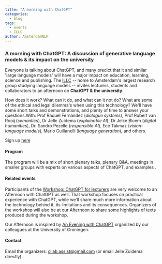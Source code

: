 ```yaml
---
title: "A morning with ChatGPT"
categories:
  - blog
tags:
  - events
  - ILLC
author: AmsterdamNLP
---
```


### A morning with ChatGPT: A discussion of generative language models & its impact on the university


Everyone is talking about ChatGPT, and many predict that it and similar 'large language models' will have a major impact on education, learning, science and publishing. The [ILLC](http://www.illc.uva.nl) -- home to Amsterdam's largest research group studying language models -- invites lecturers, students and collaborators to an afternoon on **ChatGPT & the university**. 

How does it work? What can it do, and what can it not do? What are some of the ethical and legal dilemma's when using this technology? We'll have some short talks and demonstrations, and plenty of time to answer your questions.With: Prof Raquel Fernández (*dialogue systems*), Prof Robert van Rooij (*semantics*), Dr Jelle Zuidema (*explainable AI*), Dr Jelke Bloem (*digital humanities*), Dr. Sandro Pezelle (*responsible AI*), Ece Takmaz (*vision-language models*), Mario Guilianelli (*language generation*), and others.

Sign up [here](https://forms.office.com/Pages/ResponsePage.aspx?id=zcrxoIxhA0S5RXb7PWh05ezVLS-twDBMsISMWB06OgRUQlJQVUc2SURQWjdFUldKWlY1QTA5TU4zMS4u)

#### Program

The program will be a mix of short plenary talks, plenary Q&A, meetings in smaller groups with experts on various aspects of ChatGPT, and examples .

#### Related events

Participants of the [Workshop: ChatGPT for lecturers](https://medewerker.uva.nl/en/science/content-secured/events/2023/01/workshop-chatgpt-for-lecturers.html?origin=HC8DW6SBTu%2B5jadW4gm5wg&cb) are very welcome to an Afternoon with ChatGPT as well. That workshop focuses on practical experience with ChatGPT, while we'll share much more information about the technology behind it, its limitations and its consequences. Organizers of the workshop will also be at our Afternoon to share some highlights of texts produced during the workshop.

Our Afternoon is inspired by [An Evening with ChatGPT](https://www.rug.nl/society-business/schools/jantina-tammes/calendar/an-evening-with-chatgpt) organized by our colleagues at the University of Groningen.

#### Contact

Email the organizers: cllab.assist@gmail.com (or email Jelle Zuidema directly).




